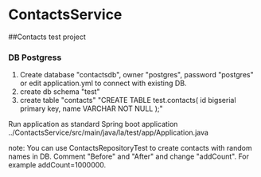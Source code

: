 # ContactsService
##Contacts test project

### DB Postgress
1. Create database "contactsdb", owner "postgres", password "postgres"
   or edit application.yml to connect with existing DB.
2. create db schema "test"
3. create table "contacts" "CREATE TABLE test.contacts(
                                id bigserial primary key,
                            	name VARCHAR NOT NULL
                            );"
                            
Run application as standard Spring boot application 
../ContactsService/src/main/java/la/test/app/Application.java                            
                            
note: You can use ContactsRepositoryTest to create contacts 
with random names in DB. 
Comment "Before" and "After" and change "addCount". 
For example addCount=1000000.                            
